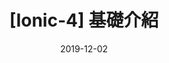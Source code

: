 ---
date: 2019-12-02
title: "[Ionic-4] 基礎介紹"
description: 看文件看了好久，查資料查了很久，總算有點心得 ！
permalink: /:year/:month/:day/ionic-4/basic-introduce.html
categories:
- Ionic-4
tags:
- Ionic-4
---